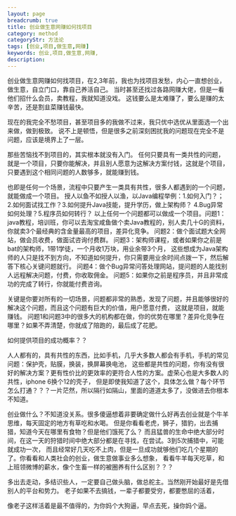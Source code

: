 ```yaml
---
layout: page
breadcrumb: true
title: 创业做生意网赚如何找项目
category: method
categoryStr: 方法论
tags: [创业,项目,做生意,网赚]
keywords: 创业,项目,做生意,网赚,
description: 
---
```



创业做生意网赚如何找项目，在2,3年前，我也为找项目发愁，内心一直想创业，做生意，自立门口，靠自己养活自己。
当时甚至还找过各路网赚大佬，但是一看他们招什么会员，卖教程，我就知道没戏。
这钱要么是太难赚了，要么是赚的太辛苦，还是割韭菜赚钱最快。

现在的我完全不愁项目，甚至项目多的我做不过来，我只优中选优从里面选一个出来做，做到极致。
说不上是顿悟，但是很多之前深刻困扰我的问题现在完全不是问题，应该是境界上了一层。

那些苦恼找不到项目的，其实根本就没有入门。
任何只要具有一类共性的问题，就是一个项目，只要你能解决，并且别人愿意为这解决方案付钱，这就是个项目，
只要遇到这个相同问题的人数够多，就能赚到钱。

也即是任何一个场景，流程中只要产生一类具有共性，很多人都遇到的一个问题，就能做成一个项目。
授人以鱼不如授人以渔，以Java编程举例：1.如何入门？；2.如何面试找工作？3.如何提升Java技能，提升学历，做上架构师？
4.Bug异常如何处理？5.程序员如何转行？
以上任何一个问题都可以做成一个项目。问题1：java教程，培训班，你可以去淘宝咸鱼做个卖Java教程的，别人卖几十G的资料，
你就卖3个最经典的含金量最高的项目，差异化竞争。
问题2：做个面试题大全网站，做会员收费，做面试咨询付费群。
问题3：架构师课程，或者如果你之前是bat的架构师，1带1学徒，一个月收1万块，用业余带3个月，
这些想成为Java架构师的人只是找不到方向，不知道如何提升，你只需要用业余时间点拨一下，然后解答下核心关键问题就行。
问题4：做个Bug异常问答处理网站，提问题的人能找别人远程解决问题，付费，你收取佣金。
问题5：如果你之前是程序员，并且非常成功的完成了转行，你就能付费咨询。

关键是你要对所有的一切场景，问题都非常的熟悉，发现了问题，并且能够很好的解决这个问题，而且这个问题有巨大的价值，用户愿意付费，
这就是项目，就能赚钱。
问题1和问题3中的很多大的机构都在做，你的优势在哪里？差异化竞争在哪里？如果不弄清楚，你就成了陪跑的，最后成了花肥。

如何提供项目的成功概率？？

人人都有的，具有共性的东西，比如手机，几乎大多数人都会有手机，手机的常见问题：保护壳，贴膜，换装，换屏幕换电池，
这些都是共性的问题，你有没有很好的解决方案？更有性价比的更效率的更符合人性的方案。虚荣心也是大多数人的共性，iphone 6换个12的壳子，
但是即使我知道了这个，具体怎么做？每个环节怎么打通？？？一片茫然，所以隔行如隔山，里面的道道太多了，没做进去你根本不知道。

创业做什么？不知道没关系。很多傻逼想着非要确定做什么好再去创业就是个牛羊思维，每天固定的地方有草吃和水喝。
但是你看看老虎，狮子，猎豹，出去捕猎，知道今天在哪里有食物？但是他们饿死了么？
而且猛兽的生命中绝大部分时间，在这一天的狩猎时间中绝大部分都是在寻找，在尝试。3到5次捕猎中，可能就成功一次，
而且经常好几天吃不上肉，但是一旦成功就够他们吃几个星期的了。你看看和人类社会的创业，做生意做事业多么想象，
看看牛羊每天吃草，和上班领微博的薪水，像个生畜一样的被圈养有什么区别？？？

多出去走动，多结识些人，一定要自己做头脑，做总舵主。当然刚开始最好是先借别人的平台和势力。
老子如果不去搞钱，一辈子都要受穷，都要憋屈的活着，

像老子这样活着是最不值得的，为你妈个大狗逼，早点去死，操你妈个逼。


